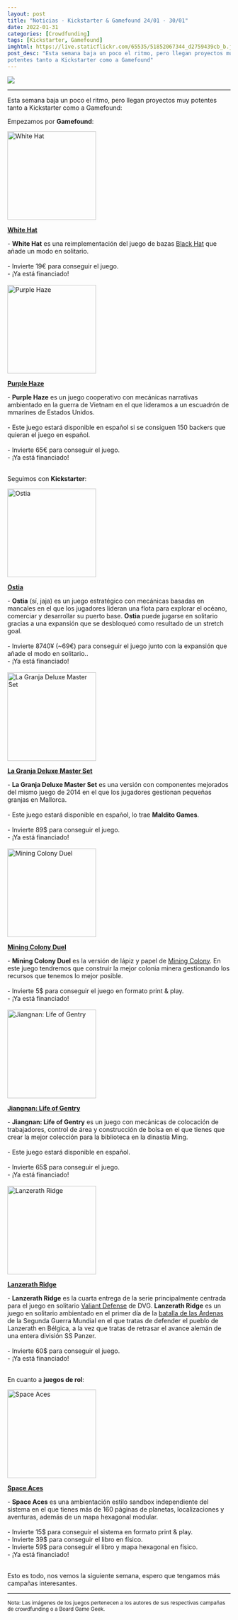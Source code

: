 ```yaml
---
layout: post
title: "Noticias - Kickstarter & Gamefound 24/01 - 30/01"
date: 2022-01-31
categories: [Crowdfunding]
tags: [Kickstarter, Gamefound]
imghtml: https://live.staticflickr.com/65535/51852067344_d2759439cb_b.jpg
post_desc: "Esta semana baja un poco el ritmo, pero llegan proyectos muy
potentes tanto a Kickstarter como a Gamefound"
---
```


![](https://live.staticflickr.com/65535/51852067344_d2759439cb_b.jpg)

<hr>

Esta semana baja un poco el ritmo, pero llegan proyectos muy potentes tanto a
Kickstarter como a Gamefound:

Empezamos por **Gamefound**:

<div class="row">
    <div class="col-md-3">
        <img width="200" height="200"
            src="https://cf.geekdo-images.com/azUgbwquNOpqu1WZEFYhmA__imagepage/img/ccn-H7J7L6XFnwAbrJxjgV0XYD0=/fit-in/900x600/filters:no_upscale():strip_icc()/pic6651102.png"
            class="img-thumbnail" alt="White Hat">
    </div>
    <div class="col-md-9">
        <p>
            <a target="_blank" 
                href="https://gamefound.com/projects/ddpgames/white-hat?ref=mazmorreoensolitario">
            <strong>White Hat</strong>
            </a>
        </p>
        - <strong>White Hat</strong> es una reimplementación del juego de bazas
        <a href="https://boardgamegeek.com/boardgame/148282/black-hat">Black
        Hat</a> que añade un modo en solitario.
        <br>
        <br>
	         - Invierte 19€ para conseguir el juego.<br>
         - ¡Ya está financiado!
    </div>
</div>
<br>

<div class="row">
    <div class="col-md-3">
        <img width="200" height="200"
            src="https://cf.geekdo-images.com/348MR0T5e5vkVAw1LjOzCg__imagepage/img/enqEmpcp-ugJgR4Wcgww_Mcarms=/fit-in/900x600/filters:no_upscale():strip_icc()/pic6450223.png"
            class="img-thumbnail" alt="Purple Haze">
    </div>
    <div class="col-md-9">
        <p>
            <a target="_blank" 
                href="https://gamefound.com/projects/phalanx/purple-haze?ref=mazmorreoensolitario">
            <strong>Purple Haze</strong>
            </a>
        </p>
        - <strong>Purple Haze</strong> es un juego cooperativo con mecánicas
        narrativas ambientado en la guerra de Vietnam en el que lideramos a un
        escuadrón de mmarines de Estados Unidos.
        <br>
        <br>
	        - Este juego estará disponible en español si se consiguen 150
            backers que quieran el juego en español.
            <br>
            <br>
         - Invierte 65€ para conseguir el juego.<br>
         - ¡Ya está financiado!
    </div>
</div>
<br>

Seguimos con **Kickstarter**:

<div class="row">
    <div class="col-md-3">
        <img width="200" height="200"
            src="https://cf.geekdo-images.com/YI9u0dAufZ34y24fJc3nFQ__imagepage/img/wvjvUMzfO_FmpJdU9mmrg-bVIlc=/fit-in/900x600/filters:no_upscale():strip_icc()/pic6417261.jpg"
            class="img-thumbnail" alt="Ostia">
    </div>
    <div class="col-md-9">
        <p>
            <a target="_blank" 
                href="https://www.kickstarter.com/projects/uchibacoyapiece/ostia-develop-the-harbor-of-ancient-rome-2-4players?ref=mazmorreoensolitario">
            <strong>Ostia</strong>
            </a>
        </p>
        - <strong>Ostia</strong> (sí, jaja) es un juego estratégico con
        mecánicas basadas en mancales en el que los jugadores lideran una flota
        para explorar el océano, comerciar y desarrollar su puerto base.
        <strong>Ostia</strong> puede jugarse en solitario gracias a una
        expansión que se desbloqueó como resultado de un stretch goal.
        <br>
        <br>
	         - Invierte 8740¥ (~69€) para conseguir el juego junto con la
               expansión que añade el modo en solitario..<br>
         - ¡Ya está financiado!
    </div>
</div>
<br>

<div class="row">
    <div class="col-md-3">
        <img width="200" height="200"
            src="https://cf.geekdo-images.com/_kOpPrIydA24hH3_8n44Dg__imagepage/img/f7Zjb_9D7GvXqXhDO1wOeHAzCuA=/fit-in/900x600/filters:no_upscale():strip_icc()/pic6620505.jpg"
            class="img-thumbnail" alt="La Granja Deluxe Master Set">
    </div>
    <div class="col-md-9">
        <p>
            <a target="_blank" 
                href="https://www.kickstarter.com/projects/boardanddice/la-granja-deluxe-master-set?ref=mazmorreoensolitario">
            <strong>La Granja Deluxe Master Set</strong>
            </a>
        </p>
        - <strong>La Granja Deluxe Master Set</strong> es una versión con
        componentes mejorados del mismo juego de 2014 en el que los jugadores
        gestionan pequeñas granjas en Mallorca.
        <br>
        <br>
	        - Este juego estará disponible en español, lo trae <strong>Maldito Games</strong>.
            <br>
            <br>
         - Invierte 89$ para conseguir el juego.<br>
         - ¡Ya está financiado!
    </div>
</div>
<br>

<div class="row">
    <div class="col-md-3">
        <img width="200" height="200"
            src="https://cf.geekdo-images.com/wiv6EBR0CxT3KicG9mYBZg__imagepage/img/jy3q_SZMMH_fioDOL_hAU7UaP6M=/fit-in/900x600/filters:no_upscale():strip_icc()/pic6645324.jpg"
            class="img-thumbnail" alt="Mining Colony Duel">
    </div>
    <div class="col-md-9">
        <p>
            <a target="_blank" 
                href="https://www.kickstarter.com/projects/drfinnsgames/mining-colony-duel-a-byop-game-by-dr-finn?ref=mazmorreoensolitario">
            <strong>Mining Colony Duel</strong>
            </a>
        </p>
        - <strong>Mining Colony Duel</strong> es la versión de lápiz y papel de
        <a
        href="https://boardgamegeek.com/boardgame/302510/mining-colony">Mining
        Colony</a>. En este juego tendremos que construir la mejor colonia
        minera gestionando los recursos que tenemos lo mejor posible.
        <br>
        <br>
	         - Invierte 5$ para conseguir el juego en formato print & play.<br>
         - ¡Ya está financiado!
    </div>
</div>
<br>

<div class="row">
    <div class="col-md-3">
        <img width="200" height="200"
            src="https://cf.geekdo-images.com/OB9NhOb8JqiwVzmwDeXjRg__imagepage/img/XJHQxOwoPUJRwCit6az31PZwzZ0=/fit-in/900x600/filters:no_upscale():strip_icc()/pic6292554.jpg"
            class="img-thumbnail" alt="Jiangnan: Life of Gentry">
    </div>
    <div class="col-md-9">
        <p>
            <a target="_blank" 
                href="https://www.kickstarter.com/projects/moaideas/jiangnan-life-of-gentry-re?ref=mazmorreoensolitario">
            <strong>Jiangnan: Life of Gentry</strong>
            </a>
        </p>
        - <strong>Jiangnan: Life of Gentry</strong> es un juego con mecánicas
        de colocación de trabajadores, control de área y construcción de bolsa
        en el que tienes que crear la mejor colección para la biblioteca en la
        dinastía Ming.
        <br>
        <br>
	        - Este juego estará disponible en español.
            <br>
            <br>
         - Invierte 65$ para conseguir el juego.<br>
         - ¡Ya está financiado!
    </div>
</div>
<br>

<div class="row">
    <div class="col-md-3">
        <img width="200" height="200"
            src="https://cf.geekdo-images.com/mmXVHgVsplUuhyvUy-S_aw__imagepage/img/KwsLmEvi5KrkYg8nZYPwQicpv8Q=/fit-in/900x600/filters:no_upscale():strip_icc()/pic6554779.png"
            class="img-thumbnail" alt="Lanzerath Ridge">
    </div>
    <div class="col-md-9">
        <p>
            <a target="_blank" 
                href="https://www.kickstarter.com/projects/danverssengames/dvg-valiant-defense-lanzerath-ridge?ref=mazmorreoensolitario">
            <strong>Lanzerath Ridge</strong>
            </a>
        </p>
        - <strong>Lanzerath Ridge</strong> es la cuarta entrega de la serie
        principalmente centrada para el juego en solitario <a
        href="https://boardgamegeek.com/boardgamefamily/64803/series-valiant-defense-dvg">Valiant
        Defense</a> de DVG. <strong>Lanzerath Ridge</strong> es un juego en
        solitario ambientado en el primer día de la <a
        href="https://es.wikipedia.org/wiki/Batalla_de_las_Ardenas">batalla de
        las Ardenas</a> de la Segunda Guerra Mundial en el que tratas de
        defender el pueblo de Lanzerath en Bélgica, a la vez que tratas de
        retrasar el avance alemán de una entera división SS Panzer.
        <br>
        <br>
	         - Invierte 60$ para conseguir el juego.<br>
         - ¡Ya está financiado!
    </div>
</div>
<br>

En cuanto a **juegos de rol**:

<div class="row">
    <div class="col-md-3">
        <img width="200" height="200"
            src="https://ksr-ugc.imgix.net/assets/036/149/101/bf6d04e2bc200da545444786a81d65ad_original.jpg?ixlib=rb-4.0.2&crop=faces&w=1024&h=576&fit=crop&v=1642987400&auto=format&frame=1&q=92&s=63f9211d7a849784046ef5cccf966eed"
            class="img-thumbnail" alt="Space Aces">
    </div>
    <div class="col-md-9">
        <p>
            <a target="_blank" 
                href="https://www.kickstarter.com/projects/spaceaces/space-aces-voyages-in-infinite-space-galactic-sandbox-ttrpg?ref=mazmorreoensolitario">
            <strong>Space Aces</strong>
            </a>
        </p>
        - <strong>Space Aces</strong> es una ambientación estilo sandbox
        independiente del sistema en el que tienes más de 160 páginas de
        planetas, localizaciones y aventuras, además de un mapa hexagonal modular.
        <br>
        <br>
	         - Invierte 15$ para conseguir el sistema en formato print & play.<br>
         - Invierte 39$ para conseguir el libro en físico.<br>
         - Invierte 59$ para conseguir el libro y mapa hexagonal en físico.<br>
         - ¡Ya está financiado!
    </div>
</div>
<br>


Esto es todo, nos vemos la siguiente semana, espero que tengamos más campañas
interesantes.

<hr>

<small>Nota: Las imágenes de los juegos pertenecen a los autores de sus
respectivas campañas de crowdfunding o a Board Game Geek.</small>


